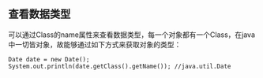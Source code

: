 ## 查看数据类型

可以通过Class的name属性来查看数据类型，每一个对象都有一个Class，在java中一切皆对象，故能够通过如下方式来获取对象的类型：
```
Date date = new Date();
System.out.println(date.getClass().getName()); //java.util.Date
```
